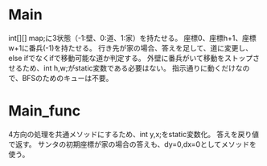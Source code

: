 # Main
int[][] map;に3状態（-1:壁、0:道、1:家）を持たせる。
座標0、座標h+1、座標w+1に番兵(-1)を持たせる。
行き先が家の場合、答えを足して、道に変更し、else ifでなくifで移動可能な道か判定する。
外壁に番兵がいて移動をストップさせるため、int h,w;がstatic変数である必要はない。
指示通りに動くだけなので、BFSのためのキューは不要。

# Main_func
4方向の処理を共通メソッドにするため、int y,x;をstatic変数化。
答えを戻り値で返す。
サンタの初期座標が家の場合の答えも、dy=0,dx=0としてメソッドを使う。
